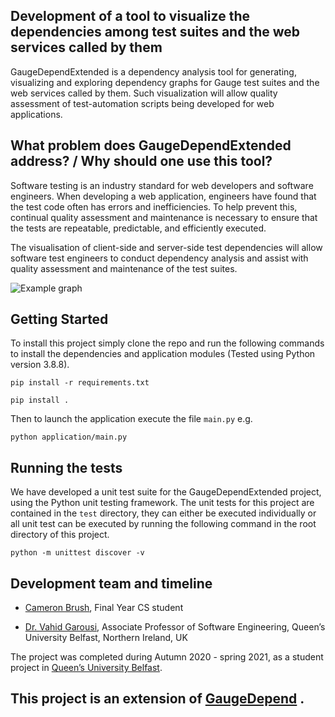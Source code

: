 Development of a tool to visualize the dependencies among test suites and the web services called by them
------------------------------------------------------------------------------------------------------

GaugeDependExtended is a dependency analysis tool for generating, visualizing and exploring dependency graphs for Gauge test suites and the web services called by them. 
Such visualization will allow quality assessment of test-automation scripts being developed for web applications.

## What problem does GaugeDependExtended address? / Why should one use this tool?

Software testing is an industry standard for web developers and software engineers. When developing a web application, engineers have found that the test code often has errors and inefficiencies. To help prevent this, continual quality assessment and maintenance is necessary to ensure that the tests are repeatable, predictable, and efficiently executed.  

The visualisation of client-side and server-side test dependencies will allow software test engineers to conduct dependency analysis and assist with quality assessment and maintenance of the test suites.

![Example graph](https://gitlab2.eeecs.qub.ac.uk/40206673/vg03-csc3002-40206673/blob/master/resources/petclinic_graph.PNG?raw=true)

## Getting Started 
To install this project simply clone the repo and run the following commands to install the dependencies and application modules (Tested using Python version 3.8.8).
```
pip install -r requirements.txt
```
```
pip install .
```
Then to launch the application execute the file `main.py` e.g. 
```
python application/main.py
```

## Running the tests
We have developed a unit test suite for the GaugeDependExtended project, using the Python unit testing framework. The unit tests for this project are contained in the `test` directory, they can either be executed individually or all unit test can be executed by running the following command in the root directory of this project. 
```
python -m unittest discover -v
```

## Development team and timeline
* [Cameron Brush](https://www.linkedin.com/in/cameronbrush/), Final Year CS student

* [Dr. Vahid Garousi](https://www.vgarousi.com), Associate Professor of Software Engineering, Queen’s University Belfast, Northern Ireland, UK

The project was completed during Autumn 2020 - spring 2021, as a student project in [Queen’s University Belfast](https://www.qub.ac.uk).

This project is an extension of [GaugeDepend](https://github.com/vgarousi/GaugeDepend) .
---------------------------------------------------------------------------------------------------------
